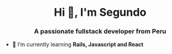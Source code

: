 <h1 align="center">Hi 👋, I'm Segundo</h1>
<h3 align="center">A passionate fullstack developer from Peru</h3>

- 🌱 I’m currently learning **Rails, Javascript and React**

<p align="left">
</p>

